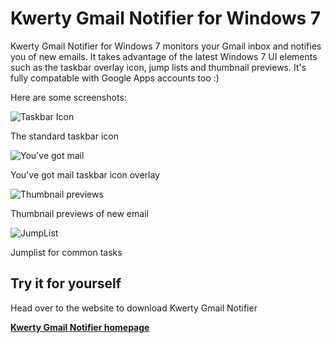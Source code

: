 Kwerty Gmail Notifier for Windows 7
============================

Kwerty Gmail Notifier for Windows 7 monitors your Gmail inbox and notifies you of new emails. It takes advantage of the latest Windows 7 UI elements such as the taskbar overlay icon, jump lists and thumbnail previews. It's fully compatable with Google Apps accounts too :)

Here are some screenshots:

![Taskbar Icon](http://kwerty.com/Gmail-Notifier-for-Windows-7/images/TaskbarIcon.png)

The standard taskbar icon

![You've got mail](http://kwerty.com/Gmail-Notifier-for-Windows-7/images/GotMail.png)

You've got mail taskbar icon overlay

![Thumbnail previews](http://kwerty.com/Gmail-Notifier-for-Windows-7/images/ThumbPreview.png)

Thumbnail previews of new email

![JumpList](http://kwerty.com/Gmail-Notifier-for-Windows-7/images/JumpList.png)

Jumplist for common tasks



Try it for yourself
--------------------

Head over to the website to download Kwerty Gmail Notifier

**[Kwerty Gmail Notifier homepage](http://kwerty.com/Gmail-Notifier-for-Windows-7/)**
